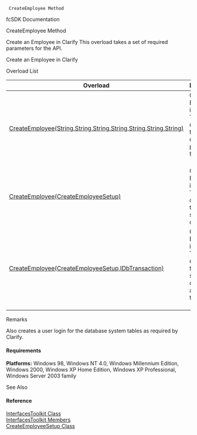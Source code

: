 ﻿     CreateEmployee Method                                                   

fcSDK Documentation

CreateEmployee Method

Create an Employee in Clarify This overload takes a set of required parameters for the API.

Create an Employee in Clarify

Overload List

| Overload | Description |
| --- | --- |
| [CreateEmployee(String,String,String,String,String,String,String)](FChoice.Toolkits.Clarify~FChoice.Toolkits.Clarify.Interfaces.InterfacesToolkit~CreateEmployee(String,String,String,String,String,String,String).md) | Create an Employee in Clarify This overload takes a set of required parameters for the API.   |
| [CreateEmployee(CreateEmployeeSetup)](FChoice.Toolkits.Clarify~FChoice.Toolkits.Clarify.Interfaces.InterfacesToolkit~CreateEmployee(CreateEmployeeSetup).md) | Create an Employee in Clarify This overload takes a setup object.   |
| [CreateEmployee(CreateEmployeeSetup,IDbTransaction)](FChoice.Toolkits.Clarify~FChoice.Toolkits.Clarify.Interfaces.InterfacesToolkit~CreateEmployee(CreateEmployeeSetup,IDbTransaction).md) | Create an Employee in Clarify This overload takes a setup object and a database transaction.   |

Remarks

Also creates a user login for the database system tables as required by Clarify.

#### Requirements

**Platforms:** Windows 98, Windows NT 4.0, Windows Millennium Edition, Windows 2000, Windows XP Home Edition, Windows XP Professional, Windows Server 2003 family

See Also

#### Reference

[InterfacesToolkit Class](FChoice.Toolkits.Clarify~FChoice.Toolkits.Clarify.Interfaces.InterfacesToolkit.md)  
[InterfacesToolkit Members](FChoice.Toolkits.Clarify~FChoice.Toolkits.Clarify.Interfaces.InterfacesToolkit_members.md)  
[CreateEmployeeSetup Class](FChoice.Toolkits.Clarify~FChoice.Toolkits.Clarify.Interfaces.CreateEmployeeSetup.md)